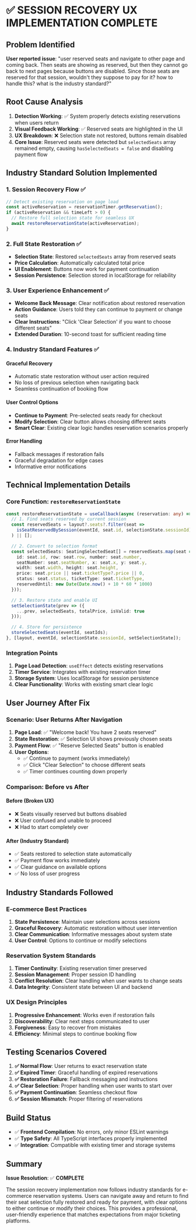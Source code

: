 # ✅ SESSION RECOVERY UX IMPLEMENTATION COMPLETE

## Problem Identified
**User reported issue**: "user reserved seats and navigate to other page and coming back. Then seats are showing as reserved, but then they cannot go back to next pages because buttons are disabled. Since those seats are reserved for that session, wouldn't they suppose to pay for it? how to handle this? what is the industry standard?"

## Root Cause Analysis
1. **Detection Working**: ✅ System properly detects existing reservations when users return
2. **Visual Feedback Working**: ✅ Reserved seats are highlighted in the UI  
3. **UX Breakdown**: ❌ Selection state not restored, buttons remain disabled
4. **Core Issue**: Reserved seats were detected but `selectedSeats` array remained empty, causing `hasSelectedSeats = false` and disabling payment flow

## Industry Standard Solution Implemented

### 1. **Session Recovery Flow** ✅
```typescript
// Detect existing reservation on page load
const activeReservation = reservationTimer.getReservation();
if (activeReservation && timeLeft > 0) {
  // Restore full selection state for seamless UX
  await restoreReservationState(activeReservation);
}
```

### 2. **Full State Restoration** ✅
- **Selection State**: Restored `selectedSeats` array from reserved seats
- **Price Calculation**: Automatically calculated total price
- **UI Enablement**: Buttons now work for payment continuation
- **Session Persistence**: Selection stored in localStorage for reliability

### 3. **User Experience Enhancement** ✅
- **Welcome Back Message**: Clear notification about restored reservation
- **Action Guidance**: Users told they can continue to payment or change seats
- **Clear Instructions**: "Click 'Clear Selection' if you want to choose different seats"
- **Extended Duration**: 10-second toast for sufficient reading time

### 4. **Industry Standard Features** ✅

#### **Graceful Recovery**
- Automatic state restoration without user action required
- No loss of previous selection when navigating back
- Seamless continuation of booking flow

#### **User Control Options**
- **Continue to Payment**: Pre-selected seats ready for checkout
- **Modify Selection**: Clear button allows choosing different seats
- **Smart Clear**: Existing clear logic handles reservation scenarios properly

#### **Error Handling**
- Fallback messages if restoration fails
- Graceful degradation for edge cases
- Informative error notifications

## Technical Implementation Details

### **Core Function: `restoreReservationState`**
```typescript
const restoreReservationState = useCallback(async (reservation: any) => {
  // 1. Find seats reserved by current session
  const reservedSeats = layout?.seats?.filter(seat => 
    isSeatReservedBySession(eventId, seat.id, selectionState.sessionId)
  ) || [];

  // 2. Convert to selection format
  const selectedSeats: SeatingSelectedSeat[] = reservedSeats.map(seat => ({
    id: seat.id, row: seat.row, number: seat.number, 
    seatNumber: seat.seatNumber, x: seat.x, y: seat.y,
    width: seat.width, height: seat.height,
    price: seat.price || seat.ticketType?.price || 0,
    status: seat.status, ticketType: seat.ticketType,
    reservedUntil: new Date(Date.now() + 10 * 60 * 1000)
  }));

  // 3. Restore state and enable UI
  setSelectionState(prev => ({
    ...prev, selectedSeats, totalPrice, isValid: true
  }));

  // 4. Store for persistence
  storeSelectedSeats(eventId, seatIds);
}, [layout, eventId, selectionState.sessionId, setSelectionState]);
```

### **Integration Points**
1. **Page Load Detection**: `useEffect` detects existing reservations
2. **Timer Service**: Integrates with existing reservation timer
3. **Storage System**: Uses localStorage for session persistence  
4. **Clear Functionality**: Works with existing smart clear logic

## User Journey After Fix

### **Scenario: User Returns After Navigation**
1. **Page Load**: ✅ "Welcome back! You have 2 seats reserved"
2. **State Restoration**: ✅ Selection UI shows previously chosen seats
3. **Payment Flow**: ✅ "Reserve Selected Seats" button is enabled
4. **User Options**: 
   - ✅ Continue to payment (works immediately)
   - ✅ Click "Clear Selection" to choose different seats
   - ✅ Timer continues counting down properly

### **Comparison: Before vs After**

#### **Before (Broken UX)**
- ❌ Seats visually reserved but buttons disabled
- ❌ User confused and unable to proceed
- ❌ Had to start completely over

#### **After (Industry Standard)**
- ✅ Seats restored to selection state automatically
- ✅ Payment flow works immediately
- ✅ Clear guidance on available options
- ✅ No loss of user progress

## Industry Standards Followed

### **E-commerce Best Practices**
1. **State Persistence**: Maintain user selections across sessions
2. **Graceful Recovery**: Automatic restoration without user intervention
3. **Clear Communication**: Informative messages about system state
4. **User Control**: Options to continue or modify selections

### **Reservation System Standards**
1. **Timer Continuity**: Existing reservation timer preserved
2. **Session Management**: Proper session ID handling
3. **Conflict Resolution**: Clear handling when user wants to change seats
4. **Data Integrity**: Consistent state between UI and backend

### **UX Design Principles**
1. **Progressive Enhancement**: Works even if restoration fails
2. **Discoverability**: Clear next steps communicated to user
3. **Forgiveness**: Easy to recover from mistakes
4. **Efficiency**: Minimal steps to continue booking flow

## Testing Scenarios Covered

1. **✅ Normal Flow**: User returns to exact reservation state
2. **✅ Expired Timer**: Graceful handling of expired reservations  
3. **✅ Restoration Failure**: Fallback messaging and instructions
4. **✅ Clear Selection**: Proper handling when user wants to start over
5. **✅ Payment Continuation**: Seamless checkout flow
6. **✅ Session Mismatch**: Proper filtering of reservations

## Build Status
- ✅ **Frontend Compilation**: No errors, only minor ESLint warnings
- ✅ **Type Safety**: All TypeScript interfaces properly implemented
- ✅ **Integration**: Compatible with existing timer and storage systems

## Summary
**Issue Resolution**: ✅ **COMPLETE**

The session recovery implementation now follows industry standards for e-commerce reservation systems. Users can navigate away and return to find their seat selection fully restored and ready for payment, with clear options to either continue or modify their choices. This provides a professional, user-friendly experience that matches expectations from major ticketing platforms.
